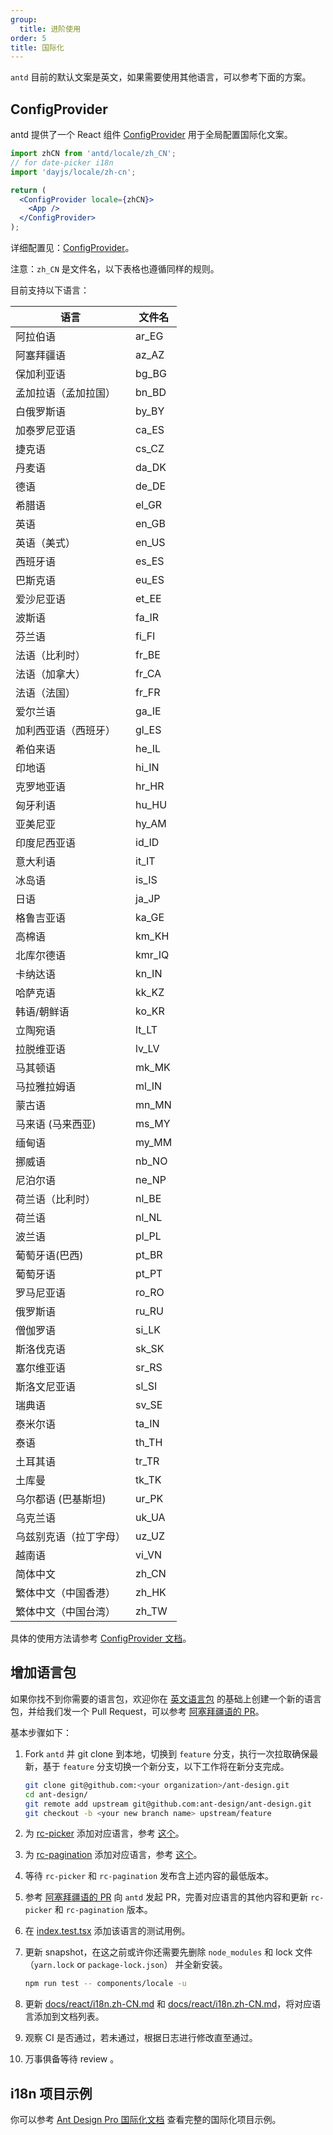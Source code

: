 ```yaml
---
group:
  title: 进阶使用
order: 5
title: 国际化
---
```


`antd` 目前的默认文案是英文，如果需要使用其他语言，可以参考下面的方案。

## ConfigProvider

antd 提供了一个 React 组件 [ConfigProvider](/components/config-provider-cn) 用于全局配置国际化文案。

```jsx
import zhCN from 'antd/locale/zh_CN';
// for date-picker i18n
import 'dayjs/locale/zh-cn';

return (
  <ConfigProvider locale={zhCN}>
    <App />
  </ConfigProvider>
);
```

详细配置见：[ConfigProvider](/components/config-provider)。

注意：`zh_CN` 是文件名，以下表格也遵循同样的规则。

目前支持以下语言：

| 语言                   | 文件名 |
| ---------------------- | ------ |
| 阿拉伯语               | ar_EG  |
| 阿塞拜疆语             | az_AZ  |
| 保加利亚语             | bg_BG  |
| 孟加拉语（孟加拉国）   | bn_BD  |
| 白俄罗斯语             | by_BY  |
| 加泰罗尼亚语           | ca_ES  |
| 捷克语                 | cs_CZ  |
| 丹麦语                 | da_DK  |
| 德语                   | de_DE  |
| 希腊语                 | el_GR  |
| 英语                   | en_GB  |
| 英语（美式）           | en_US  |
| 西班牙语               | es_ES  |
| 巴斯克语               | eu_ES  |
| 爱沙尼亚语             | et_EE  |
| 波斯语                 | fa_IR  |
| 芬兰语                 | fi_FI  |
| 法语（比利时）         | fr_BE  |
| 法语（加拿大）         | fr_CA  |
| 法语（法国）           | fr_FR  |
| 爱尔兰语               | ga_IE  |
| 加利西亚语（西班牙）   | gl_ES  |
| 希伯来语               | he_IL  |
| 印地语                 | hi_IN  |
| 克罗地亚语             | hr_HR  |
| 匈牙利语               | hu_HU  |
| 亚美尼亚               | hy_AM  |
| 印度尼西亚语           | id_ID  |
| 意大利语               | it_IT  |
| 冰岛语                 | is_IS  |
| 日语                   | ja_JP  |
| 格鲁吉亚语             | ka_GE  |
| 高棉语                 | km_KH  |
| 北库尔德语             | kmr_IQ |
| 卡纳达语               | kn_IN  |
| 哈萨克语               | kk_KZ  |
| 韩语/朝鲜语            | ko_KR  |
| 立陶宛语               | lt_LT  |
| 拉脱维亚语             | lv_LV  |
| 马其顿语               | mk_MK  |
| 马拉雅拉姆语           | ml_IN  |
| 蒙古语                 | mn_MN  |
| 马来语 (马来西亚)      | ms_MY  |
| 缅甸语                 | my_MM  |
| 挪威语                 | nb_NO  |
| 尼泊尔语               | ne_NP  |
| 荷兰语（比利时）       | nl_BE  |
| 荷兰语                 | nl_NL  |
| 波兰语                 | pl_PL  |
| 葡萄牙语(巴西)         | pt_BR  |
| 葡萄牙语               | pt_PT  |
| 罗马尼亚语             | ro_RO  |
| 俄罗斯语               | ru_RU  |
| 僧伽罗语               | si_LK  |
| 斯洛伐克语             | sk_SK  |
| 塞尔维亚语             | sr_RS  |
| 斯洛文尼亚语           | sl_SI  |
| 瑞典语                 | sv_SE  |
| 泰米尔语               | ta_IN  |
| 泰语                   | th_TH  |
| 土耳其语               | tr_TR  |
| 土库曼                 | tk_TK  |
| 乌尔都语 (巴基斯坦)    | ur_PK  |
| 乌克兰语               | uk_UA  |
| 乌兹别克语（拉丁字母） | uz_UZ  |
| 越南语                 | vi_VN  |
| 简体中文               | zh_CN  |
| 繁体中文（中国香港）   | zh_HK  |
| 繁体中文（中国台湾）   | zh_TW  |

具体的使用方法请参考 [ConfigProvider 文档](/components/config-provider-cn)。

## 增加语言包

如果你找不到你需要的语言包，欢迎你在 [英文语言包](https://github.com/ant-design/ant-design/blob/master/components/locale/en_US.ts) 的基础上创建一个新的语言包，并给我们发一个 Pull Request，可以参考 [阿塞拜疆语的 PR](https://github.com/ant-design/ant-design/pull/21387)。

基本步骤如下：

1. Fork `antd` 并 git clone 到本地，切换到 `feature` 分支，执行一次拉取确保最新，基于 `feature` 分支切换一个新分支，以下工作将在新分支完成。

   ```bash
   git clone git@github.com:<your organization>/ant-design.git
   cd ant-design/
   git remote add upstream git@github.com:ant-design/ant-design.git
   git checkout -b <your new branch name> upstream/feature
   ```

2. 为 [rc-picker](https://github.com/react-component/picker) 添加对应语言，参考 [这个](https://github.com/react-component/picker/blob/master/src/locale/en_US.ts)。
3. 为 [rc-pagination](https://github.com/react-component/pagination) 添加对应语言，参考 [这个](https://github.com/react-component/pagination/blob/master/src/locale/en_US.js)。
4. 等待 `rc-picker` 和 `rc-pagination` 发布含上述内容的最低版本。
5. 参考 [阿塞拜疆语的 PR](https://github.com/ant-design/ant-design/pull/21387) 向 `antd` 发起 PR，完善对应语言的其他内容和更新 `rc-picker` 和 `rc-pagination` 版本。
6. 在 [index.test.tsx](https://github.com/ant-design/ant-design/blob/master/components/locale-provider/__tests__/index.test.tsx) 添加该语言的测试用例。
7. 更新 snapshot，在这之前或许你还需要先删除 `node_modules` 和 lock 文件 （`yarn.lock` or `package-lock.json`） 并全新安装。

   ```bash
   npm run test -- components/locale -u
   ```

8. 更新 [docs/react/i18n.zh-CN.md](https://github.com/ant-design/ant-design/blob/master/docs/react/i18n.zh-CN.md) 和 [docs/react/i18n.zh-CN.md](https://github.com/ant-design/ant-design/blob/master/docs/react/i18n.zh-CN.md)，将对应语言添加到文档列表。
9. 观察 CI 是否通过，若未通过，根据日志进行修改直至通过。
10. 万事俱备等待 review 。

## i18n 项目示例

你可以参考 [Ant Design Pro 国际化文档](https://pro.ant.design/docs/i18n-cn) 查看完整的国际化项目示例。
